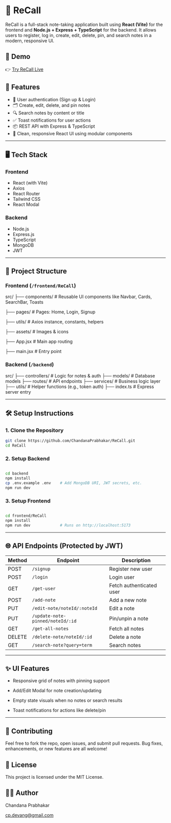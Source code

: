 # 📝 ReCall

ReCall is a full-stack note-taking application built using **React (Vite)** for the frontend and **Node.js + Express + TypeScript** for the backend. It allows users to register, log in, create, edit, delete, pin, and search notes in a modern, responsive UI.

## 🔗 Demo

👉 [Try ReCall Live](https://recall-note.netlify.app)

## 🚀 Features

- 🔐 User authentication (Sign up & Login)
- 🗂 Create, edit, delete, and pin notes
- 🔍 Search notes by content or title
- ✅ Toast notifications for user actions
- 📦 REST API with Express & TypeScript
- 🧼 Clean, responsive React UI using modular components

---

## 🖥 Tech Stack

### Frontend
- React (with Vite)
- Axios
- React Router
- Tailwind CSS
- React Modal

### Backend
- Node.js
- Express.js
- TypeScript
- MongoDB 
- JWT 

---

## 📁 Project Structure

### Frontend (`/frontend/ReCall`)

src/
├── components/ # Reusable UI components like Navbar, Cards, SearchBar, Toasts

├── pages/ # Pages: Home, Login, Signup   

├── utils/ # Axios instance, constants, helpers

├── assets/ # Images & icons

├── App.jsx # Main app routing

├── main.jsx # Entry point


### Backend (`/backend`)

src/
    ├── controllers/ # Logic for notes & auth
    ├── models/ # Database models
    ├── routes/ # API endpoints
    ├── services/ # Business logic layer
    ├── utils/ # Helper functions (e.g., token auth)
    ├── index.ts # Express server entry
    

---

## 🛠️ Setup Instructions

### 1. Clone the Repository

```bash
git clone https://github.com/ChandanaPrabhakar/ReCall.git
cd ReCall

```

### 2. Setup Backend

```bash

cd backend
npm install
cp .env.example .env    # Add MongoDB URI, JWT secrets, etc.
npm run dev            

```

### 3. Setup Frontend

```bash

cd frontend/ReCall
npm install
npm run dev             # Runs on http://localhost:5173

```
---

## 🌐 API Endpoints (Protected by JWT)

| Method | Endpoint                         | Description              |
| ------ | -------------------------------- | ------------------------ |
| POST   | `/signup`                        | Register new user        |
| POST   | `/login`                         | Login user               |
| GET    | `/get-user`                      | Fetch authenticated user |
| POST   | `/add-note`                      | Add a new note           |
| PUT    | `/edit-note/noteId/:noteId`      | Edit a note              |
| PUT    | `/update-note-pinned/noteId/:id` | Pin/unpin a note         |
| GET    | `/get-all-notes`                 | Fetch all notes          |
| DELETE | `/delete-note/noteId/:id`        | Delete a note            |
| GET    | `/search-note?query=term`        | Search notes             |

---

## ✨ UI Features

- Responsive grid of notes with pinning support

- Add/Edit Modal for note creation/updating

- Empty state visuals when no notes or search results

- Toast notifications for actions like delete/pin

---

## 🤝 Contributing

Feel free to fork the repo, open issues, and submit pull requests. Bug fixes, enhancements, or new features are all welcome!

## 📄 License

This project is licensed under the MIT License.

## 👨‍💻 Author

Chandana Prabhakar

cp.devang@gmail.com
